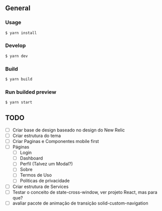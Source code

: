 ## General
### Usage

```bash
$ yarn install
```

### Develop

```bash
$ yarn dev
```

### Build

```bash
$ yarn build
```

### Run builded preview

```bash
$ yarn start
```


## TODO

- [ ] Criar base de design baseado no design do New Relic
- [ ] Criar estrutura do tema
- [ ] Criar Paginas e Componentes mobile first
- [ ] Páginas
  - [ ] Login
  - [ ] Dashboard
  - [ ] Perfil (Talvez um Modal?)
  - [ ] Sobre
  - [ ] Termos de Uso
  - [ ] Politicas de privacidade
- [ ] Criar estrutura de Services
- [ ] Testar o conceito de state-cross-window, ver projeto React, mas para que?
- [ ] avaliar pacote de animação de transição solid-custom-navigation
